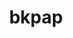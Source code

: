 ---
layout: page
title: bkpap
description: OMPI coll component for pap-aware allreduce
img:
importance: 1
category: work
---